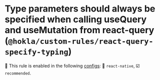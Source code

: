 # Type parameters should always be specified when calling useQuery and useMutation from react-query (`@hokla/custom-rules/react-query-specify-typing`)

💼 This rule is enabled in the following [configs](https://github.com/jsx-eslint/eslint-plugin-react/#shareable-configs): 🏃 `react-native`, ☑️ `recommended`.

<!-- end auto-generated rule header -->
